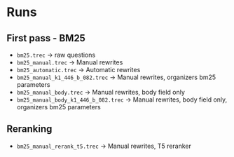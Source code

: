 # Runs

## First pass - BM25

  * `bm25.trec` -> raw questions
  * `bm25_manual.trec` -> Manual rewrites
  * `bm25_automatic.trec` -> Automatic rewrites
  * `bm25_manual_k1_446_b_082.trec` -> Manual rewrites, organizers bm25 parameters 
  * `bm25_manual_body.trec` -> Manual rewrites, body field only
  * `bm25_manual_body_k1_446_b_082.trec` -> Manual rewrites, body field only, organizers bm25 parameters

## Reranking

  * `bm25_manual_rerank_t5.trec` -> Manual rewrites, T5 reranker